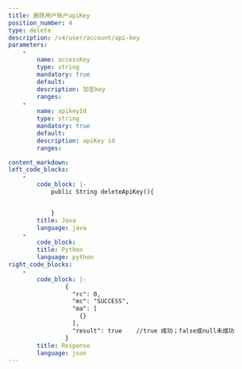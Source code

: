 ```yaml
---
title: 删除用户账户apiKey
position_number: 4
type: delete
description: /v4/user/account/api-key
parameters:
    -
        name: accessKey
        type: string
        mandatory: true
        default:
        description: 加密key
        ranges:
    -
        name: apikeyId
        type: string
        mandatory: true
        default:
        description: apiKey id
        ranges:

content_markdown:
left_code_blocks:
    -
        code_block: |-
            public String deleteApiKey(){


            }
        title: Java
        language: java
    -
        code_block:
        title: Python
        language: python
right_code_blocks:
    -
        code_block: |-
                {
                  "rc": 0,
                  "mc": "SUCCESS",
                  "ma": [
                    {}
                  ],
                  "result": true    //true 成功；false或null未成功
                }
        title: Response
        language: json
---
```


